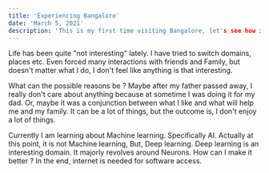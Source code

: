 ```yaml
---
title: 'Experiencing Bangalore'
date: 'March 5, 2021'
description: 'This is my first time visiting Bangalore, let's see how it goes'
---
```


Life has been quite "not interesting" lately. I have tried to switch domains, places etc. Even forced many interactions with friends and Family, but doesn't matter what I do, I don't feel like anything is that interesting.

What can the possible reasons be ? Maybe after my father passed away, I really don't care about anything because at sometime I was doing it for my dad. Or, maybe it was a conjunction between what I like and what will help me and my family. It can be a lot of things, but the outcome is, I don't enjoy a lot of things.

Currently I am learning about Machine learning. Specifically AI. Actually at this point, it is not Machine learning, But, Deep learning. Deep learning is an interesting domain. It majorly revolves around Neurons. How can I make it better ? In the end, internet is needed for software access.